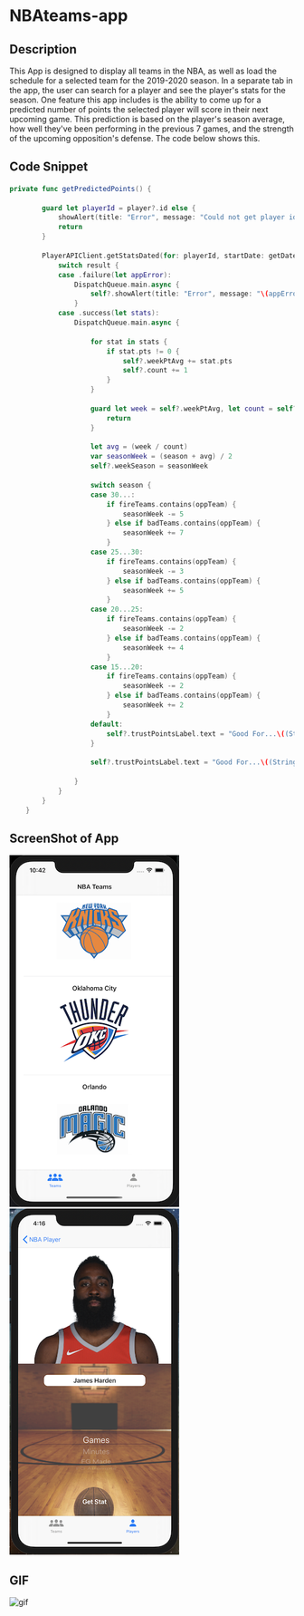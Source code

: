# NBAteams-app

## Description

This App is designed to display all teams in the NBA, as well as load the schedule for a selected team for the 2019-2020 season. In a separate tab in the app, the user can search for a player and see the player's stats for the season. One feature this app includes is the ability to come up for a predicted number of points the selected player will score in their next upcoming game. This prediction is based on the player's season average, how well they've been performing in the previous 7 games, and the strength of the upcoming opposition's defense. The code below shows this.

## Code Snippet

```swift
private func getPredictedPoints() {
        
        guard let playerId = player?.id else {
            showAlert(title: "Error", message: "Could not get player id.")
            return
        }
        
        PlayerAPIClient.getStatsDated(for: playerId, startDate: getDateLastWeek(), endDate: date) { [weak self] (result) in
            switch result {
            case .failure(let appError):
                DispatchQueue.main.async {
                    self?.showAlert(title: "Error", message: "\(appError)")
                }
            case .success(let stats):
                DispatchQueue.main.async {
                    
                    for stat in stats {
                        if stat.pts != 0 {
                            self?.weekPtAvg += stat.pts
                            self?.count += 1
                        }
                    }
                    
                    guard let week = self?.weekPtAvg, let count = self?.count, let season = self?.seasonAvg, let oppTeam = self?.opposition, let fireTeams = self?.goodTeams, let badTeams = self?.trashTeams else {
                        return
                    }
                    
                    let avg = (week / count)
                    var seasonWeek = (season + avg) / 2
                    self?.weekSeason = seasonWeek
                    
                    switch season {
                    case 30...:
                        if fireTeams.contains(oppTeam) {
                            seasonWeek -= 5
                        } else if badTeams.contains(oppTeam) {
                            seasonWeek += 7
                        }
                    case 25...30:
                        if fireTeams.contains(oppTeam) {
                            seasonWeek -= 3
                        } else if badTeams.contains(oppTeam) {
                            seasonWeek += 5
                        }
                    case 20...25:
                        if fireTeams.contains(oppTeam) {
                            seasonWeek -= 2
                        } else if badTeams.contains(oppTeam) {
                            seasonWeek += 4
                        }
                    case 15...20:
                        if fireTeams.contains(oppTeam) {
                            seasonWeek -= 2
                        } else if badTeams.contains(oppTeam) {
                            seasonWeek += 2
                        }
                    default:
                        self?.trustPointsLabel.text = "Good For...\((String(format: "%.0f", seasonWeek)))"
                    }
                    
                    self?.trustPointsLabel.text = "Good For...\((String(format: "%.0f", seasonWeek)))"
                    
                }
            }
        }
    }
```

## ScreenShot of App

![teamsTable1](Assets/teamsTable1.png) 
![playerController1](Assets/playerController1.png)


## GIF

![gif](Assets/nba-app.gif)
